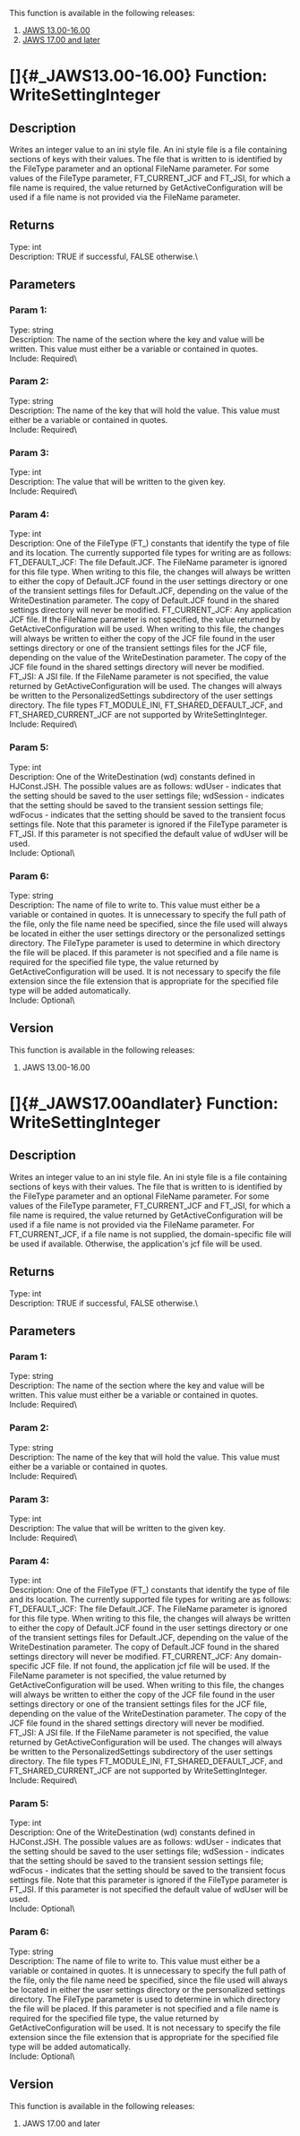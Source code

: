 This function is available in the following releases:

1.  [JAWS 13.00-16.00](#_JAWS13.00-16.00)
2.  [JAWS 17.00 and later](#_JAWS17.00andlater)

# []{#_JAWS13.00-16.00} Function: WriteSettingInteger

## Description

Writes an integer value to an ini style file. An ini style file is a
file containing sections of keys with their values. The file that is
written to is identified by the FileType parameter and an optional
FileName parameter. For some values of the FileType parameter,
FT_CURRENT_JCF and FT_JSI, for which a file name is required, the value
returned by GetActiveConfiguration will be used if a file name is not
provided via the FileName parameter.

## Returns

Type: int\
Description: TRUE if successful, FALSE otherwise.\

## Parameters

### Param 1:

Type: string\
Description: The name of the section where the key and value will be
written. This value must either be a variable or contained in quotes.\
Include: Required\

### Param 2:

Type: string\
Description: The name of the key that will hold the value. This value
must either be a variable or contained in quotes.\
Include: Required\

### Param 3:

Type: int\
Description: The value that will be written to the given key.\
Include: Required\

### Param 4:

Type: int\
Description: One of the FileType (FT\_) constants that identify the type
of file and its location. The currently supported file types for writing
are as follows: FT_DEFAULT_JCF: The file Default.JCF. The FileName
parameter is ignored for this file type. When writing to this file, the
changes will always be written to either the copy of Default.JCF found
in the user settings directory or one of the transient settings files
for Default.JCF, depending on the value of the WriteDestination
parameter. The copy of Default.JCF found in the shared settings
directory will never be modified. FT_CURRENT_JCF: Any application JCF
file. If the FileName parameter is not specified, the value returned by
GetActiveConfiguration will be used. When writing to this file, the
changes will always be written to either the copy of the JCF file found
in the user settings directory or one of the transient settings files
for the JCF file, depending on the value of the WriteDestination
parameter. The copy of the JCF file found in the shared settings
directory will never be modified. FT_JSI: A JSI file. If the FileName
parameter is not specified, the value returned by GetActiveConfiguration
will be used. The changes will always be written to the
PersonalizedSettings subdirectory of the user settings directory. The
file types FT_MODULE_INI, FT_SHARED_DEFAULT_JCF, and
FT_SHARED_CURRENT_JCF are not supported by WriteSettingInteger.\
Include: Required\

### Param 5:

Type: int\
Description: One of the WriteDestination (wd) constants defined in
HJConst.JSH. The possible values are as follows: wdUser - indicates that
the setting should be saved to the user settings file; wdSession -
indicates that the setting should be saved to the transient session
settings file; wdFocus - indicates that the setting should be saved to
the transient focus settings file. Note that this parameter is ignored
if the FileType parameter is FT_JSI. If this parameter is not specified
the default value of wdUser will be used.\
Include: Optional\

### Param 6:

Type: string\
Description: The name of file to write to. This value must either be a
variable or contained in quotes. It is unnecessary to specify the full
path of the file, only the file name need be specified, since the file
used will always be located in either the user settings directory or the
personalized settings directory. The FileType parameter is used to
determine in which directory the file will be placed. If this parameter
is not specified and a file name is required for the specified file
type, the value returned by GetActiveConfiguration will be used. It is
not necessary to specify the file extension since the file extension
that is appropriate for the specified file type will be added
automatically.\
Include: Optional\

## Version

This function is available in the following releases:

1.  JAWS 13.00-16.00

# []{#_JAWS17.00andlater} Function: WriteSettingInteger

## Description

Writes an integer value to an ini style file. An ini style file is a
file containing sections of keys with their values. The file that is
written to is identified by the FileType parameter and an optional
FileName parameter. For some values of the FileType parameter,
FT_CURRENT_JCF and FT_JSI, for which a file name is required, the value
returned by GetActiveConfiguration will be used if a file name is not
provided via the FileName parameter. For FT_CURRENT_JCF, if a file name
is not supplied, the domain-specific file will be used if available.
Otherwise, the application\'s jcf file will be used.

## Returns

Type: int\
Description: TRUE if successful, FALSE otherwise.\

## Parameters

### Param 1:

Type: string\
Description: The name of the section where the key and value will be
written. This value must either be a variable or contained in quotes.\
Include: Required\

### Param 2:

Type: string\
Description: The name of the key that will hold the value. This value
must either be a variable or contained in quotes.\
Include: Required\

### Param 3:

Type: int\
Description: The value that will be written to the given key.\
Include: Required\

### Param 4:

Type: int\
Description: One of the FileType (FT\_) constants that identify the type
of file and its location. The currently supported file types for writing
are as follows: FT_DEFAULT_JCF: The file Default.JCF. The FileName
parameter is ignored for this file type. When writing to this file, the
changes will always be written to either the copy of Default.JCF found
in the user settings directory or one of the transient settings files
for Default.JCF, depending on the value of the WriteDestination
parameter. The copy of Default.JCF found in the shared settings
directory will never be modified. FT_CURRENT_JCF: Any domain-specific
JCF file. If not found, the application jcf file will be used. If the
FileName parameter is not specified, the value returned by
GetActiveConfiguration will be used. When writing to this file, the
changes will always be written to either the copy of the JCF file found
in the user settings directory or one of the transient settings files
for the JCF file, depending on the value of the WriteDestination
parameter. The copy of the JCF file found in the shared settings
directory will never be modified. FT_JSI: A JSI file. If the FileName
parameter is not specified, the value returned by GetActiveConfiguration
will be used. The changes will always be written to the
PersonalizedSettings subdirectory of the user settings directory. The
file types FT_MODULE_INI, FT_SHARED_DEFAULT_JCF, and
FT_SHARED_CURRENT_JCF are not supported by WriteSettingInteger.\
Include: Required\

### Param 5:

Type: int\
Description: One of the WriteDestination (wd) constants defined in
HJConst.JSH. The possible values are as follows: wdUser - indicates that
the setting should be saved to the user settings file; wdSession -
indicates that the setting should be saved to the transient session
settings file; wdFocus - indicates that the setting should be saved to
the transient focus settings file. Note that this parameter is ignored
if the FileType parameter is FT_JSI. If this parameter is not specified
the default value of wdUser will be used.\
Include: Optional\

### Param 6:

Type: string\
Description: The name of file to write to. This value must either be a
variable or contained in quotes. It is unnecessary to specify the full
path of the file, only the file name need be specified, since the file
used will always be located in either the user settings directory or the
personalized settings directory. The FileType parameter is used to
determine in which directory the file will be placed. If this parameter
is not specified and a file name is required for the specified file
type, the value returned by GetActiveConfiguration will be used. It is
not necessary to specify the file extension since the file extension
that is appropriate for the specified file type will be added
automatically.\
Include: Optional\

## Version

This function is available in the following releases:

1.  JAWS 17.00 and later
